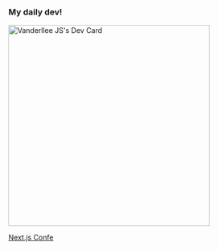### My daily dev!

   <a href="https://app.daily.dev/vanderllee"><img src="https://api.daily.dev/devcards/df257ef6e28a4dde80eb2bc7a63d8795.png?r=t9p"                width="400" alt="Vanderllee JS's Dev Card"/>
  </a>

<a href="https://nextjs.org/conf/tickets/oct21/Vanderllee?s=5">Next.js Confe</a>
